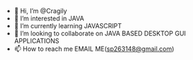 - 👋 Hi, I’m @Cragily
- 👀 I’m interested in JAVA
- 🌱 I’m currently learning JAVASCRIPT
- 💞️ I’m looking to collaborate on JAVA BASED DESKTOP GUI APPLICATIONS
- 📫 How to reach me EMAIL ME(sp263148@gmail.com)

<!---
Cragily/Cragily is a ✨ special ✨ repository because its `README.md` (this file) appears on your GitHub profile.
You can click the Preview link to take a look at your changes.
--->
